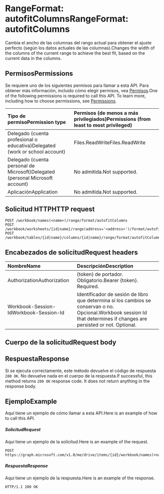 # <a name="rangeformat-autofitcolumns"></a><span data-ttu-id="91c14-101">RangeFormat: autofitColumns</span><span class="sxs-lookup"><span data-stu-id="91c14-101">RangeFormat: autofitColumns</span></span>

<span data-ttu-id="91c14-102">Cambia el ancho de las columnas del rango actual para obtener el ajuste perfecto (según los datos actuales de las columnas).</span><span class="sxs-lookup"><span data-stu-id="91c14-102">Changes the width of the columns of the current range to achieve the best fit, based on the current data in the columns.</span></span>
## <a name="permissions"></a><span data-ttu-id="91c14-103">Permisos</span><span class="sxs-lookup"><span data-stu-id="91c14-103">Permissions</span></span>
<span data-ttu-id="91c14-p101">Se requiere uno de los siguientes permisos para llamar a esta API. Para obtener más información, incluido cómo elegir permisos, vea [Permisos](../../../concepts/permissions_reference.md).</span><span class="sxs-lookup"><span data-stu-id="91c14-p101">One of the following permissions is required to call this API. To learn more, including how to choose permissions, see [Permissions](../../../concepts/permissions_reference.md).</span></span>

|<span data-ttu-id="91c14-106">Tipo de permiso</span><span class="sxs-lookup"><span data-stu-id="91c14-106">Permission type</span></span>      | <span data-ttu-id="91c14-107">Permisos (de menos a más privilegiados)</span><span class="sxs-lookup"><span data-stu-id="91c14-107">Permissions (from least to most privileged)</span></span>              |
|:--------------------|:---------------------------------------------------------|
|<span data-ttu-id="91c14-108">Delegado (cuenta profesional o educativa)</span><span class="sxs-lookup"><span data-stu-id="91c14-108">Delegated (work or school account)</span></span> | <span data-ttu-id="91c14-109">Files.ReadWrite</span><span class="sxs-lookup"><span data-stu-id="91c14-109">Files.ReadWrite</span></span>    |
|<span data-ttu-id="91c14-110">Delegado (cuenta personal de Microsoft)</span><span class="sxs-lookup"><span data-stu-id="91c14-110">Delegated (personal Microsoft account)</span></span> | <span data-ttu-id="91c14-111">No admitida.</span><span class="sxs-lookup"><span data-stu-id="91c14-111">Not supported.</span></span>    |
|<span data-ttu-id="91c14-112">Aplicación</span><span class="sxs-lookup"><span data-stu-id="91c14-112">Application</span></span> | <span data-ttu-id="91c14-113">No admitida.</span><span class="sxs-lookup"><span data-stu-id="91c14-113">Not supported.</span></span> |

## <a name="http-request"></a><span data-ttu-id="91c14-114">Solicitud HTTP</span><span class="sxs-lookup"><span data-stu-id="91c14-114">HTTP request</span></span>
<!-- { "blockType": "ignored" } -->
```http
POST /workbook/names(<name>)/range/format/autofitColumns
POST /workbook/worksheets/{id|name}/range(address='<address>')/format/autofitColumns
POST /workbook/tables/{id|name}/columns/{id|name}/range/format/autofitColumns

```
## <a name="request-headers"></a><span data-ttu-id="91c14-115">Encabezados de solicitud</span><span class="sxs-lookup"><span data-stu-id="91c14-115">Request headers</span></span>
| <span data-ttu-id="91c14-116">Nombre</span><span class="sxs-lookup"><span data-stu-id="91c14-116">Name</span></span>       | <span data-ttu-id="91c14-117">Descripción</span><span class="sxs-lookup"><span data-stu-id="91c14-117">Description</span></span>|
|:---------------|:----------|
| <span data-ttu-id="91c14-118">Authorization</span><span class="sxs-lookup"><span data-stu-id="91c14-118">Authorization</span></span>  | <span data-ttu-id="91c14-p102">{token} de portador. Obligatorio.</span><span class="sxs-lookup"><span data-stu-id="91c14-p102">Bearer {token}. Required.</span></span> |
| <span data-ttu-id="91c14-121">Workbook-Session-Id</span><span class="sxs-lookup"><span data-stu-id="91c14-121">Workbook-Session-Id</span></span>  | <span data-ttu-id="91c14-p103">Identificador de sesión de libro que determina si los cambios se conservan o no. Opcional.</span><span class="sxs-lookup"><span data-stu-id="91c14-p103">Workbook session Id that determines if changes are persisted or not. Optional.</span></span>|

## <a name="request-body"></a><span data-ttu-id="91c14-124">Cuerpo de la solicitud</span><span class="sxs-lookup"><span data-stu-id="91c14-124">Request body</span></span>

## <a name="response"></a><span data-ttu-id="91c14-125">Respuesta</span><span class="sxs-lookup"><span data-stu-id="91c14-125">Response</span></span>

<span data-ttu-id="91c14-p104">Si se ejecuta correctamente, este método devuelve el código de respuesta `200 OK`. No devuelve nada en el cuerpo de la respuesta.</span><span class="sxs-lookup"><span data-stu-id="91c14-p104">If successful, this method returns `200 OK` response code. It does not return anything in the response body.</span></span>

## <a name="example"></a><span data-ttu-id="91c14-128">Ejemplo</span><span class="sxs-lookup"><span data-stu-id="91c14-128">Example</span></span>
<span data-ttu-id="91c14-129">Aquí tiene un ejemplo de cómo llamar a esta API.</span><span class="sxs-lookup"><span data-stu-id="91c14-129">Here is an example of how to call this API.</span></span>
##### <a name="request"></a><span data-ttu-id="91c14-130">Solicitud</span><span class="sxs-lookup"><span data-stu-id="91c14-130">Request</span></span>
<span data-ttu-id="91c14-131">Aquí tiene un ejemplo de la solicitud.</span><span class="sxs-lookup"><span data-stu-id="91c14-131">Here is an example of the request.</span></span>
<!-- {
  "blockType": "request",
  "name": "rangeformat_autofitcolumns"
}-->
```http
POST https://graph.microsoft.com/v1.0/me/drive/items/{id}/workbook/names(<name>)/range/format/autofitColumns
```

##### <a name="response"></a><span data-ttu-id="91c14-132">Respuesta</span><span class="sxs-lookup"><span data-stu-id="91c14-132">Response</span></span>
<span data-ttu-id="91c14-133">Aquí tiene un ejemplo de la respuesta.</span><span class="sxs-lookup"><span data-stu-id="91c14-133">Here is an example of the response.</span></span> 
<!-- {
  "blockType": "response",
  "truncated": true,
  "@odata.type": "microsoft.graph.none"
} -->
```http
HTTP/1.1 200 OK
```

<!-- uuid: 8fcb5dbc-d5aa-4681-8e31-b001d5168d79
2015-10-25 14:57:30 UTC -->
<!-- {
  "type": "#page.annotation",
  "description": "RangeFormat: autofitColumns",
  "keywords": "",
  "section": "documentation",
  "tocPath": ""
}-->
